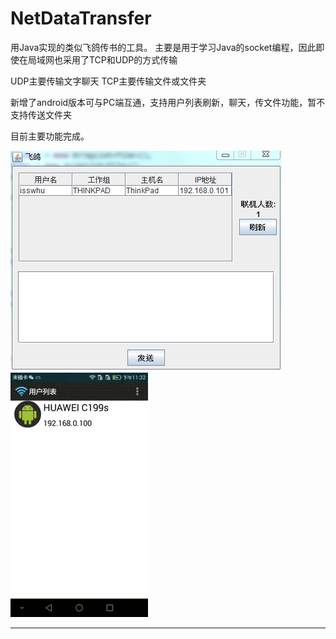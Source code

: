 NetDataTransfer
===============

用Java实现的类似飞鸽传书的工具。
主要是用于学习Java的socket编程，因此即使在局域网也采用了TCP和UDP的方式传输

UDP主要传输文字聊天
TCP主要传输文件或文件夹

新增了android版本可与PC端互通，支持用户列表刷新，聊天，传文件功能，暂不支持传送文件夹

目前主要功能完成。

![image](https://github.com/isswanging/NetDataTransfer/blob/dev/img-folder/PC%E7%95%8C%E9%9D%A2.png)
![image](https://github.com/isswanging/NetDataTransfer/blob/dev/img-folder/android%E7%95%8C%E9%9D%A2.gif)

-----------------------------